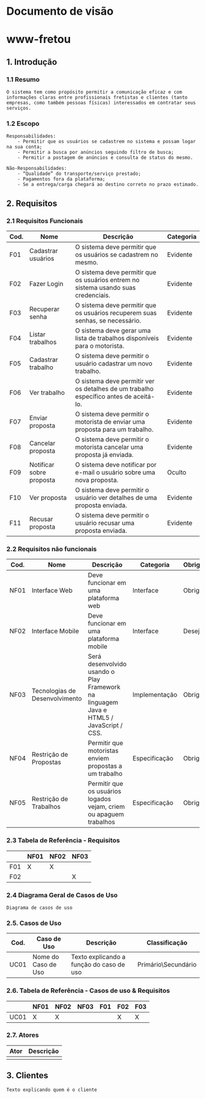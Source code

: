 # Documento de visão
# www-fretou
## 1. Introdução
### 1.1 Resumo

    O sistema tem como propósito permitir a comunicação eficaz e com informações claras entre profissionais fretistas e clientes (tanto empresas, como também pessoas físicas) interessados em contratar seus serviços. 


### 1.2 Escopo

    Responsabilidades:
        - Permitir que os usuários se cadastrem no sistema e possam logar na sua conta;
        - Permitir a busca por anúncios seguindo filtro de busca;
        - Permitir a postagem de anúncios e consulta de status do mesmo.

    Não-Responsabilidades:
        - “Qualidade” do transporte/serviço prestado; 
        - Pagamentos fora da plataforma;
        - Se a entrega/carga chegará ao destino correto no prazo estimado.

## 2. Requisitos

### 2.1 Requisitos Funcionais

| Cod. | Nome | Descrição | Categoria |
| -------- | -------- | -------- | -------- |
| F01 | Cadastrar usuários |	O sistema deve permitir que os usuários se cadastrem no mesmo. |	Evidente |
| F02 | Fazer Login |	O sistema deve permitir que os usuários entrem no sistema usando suas credenciais. |	Evidente |
| F03 | Recuperar senha |	O sistema deve permitir que os usuários recuperem suas senhas, se necessário. |	Evidente |
| F04 | Listar trabalhos |	O sistema deve gerar uma lista de trabalhos disponíveis para o motorista. |	Evidente |
| F05 | Cadastrar trabalho |	O sistema deve permitir o usuário cadastrar um novo trabalho. |	Evidente |
| F06 | Ver trabalho |	O sistema deve permitir ver os detalhes de um trabalho específico antes de aceitá-lo. |	Evidente |
| F07 | Enviar proposta |	 O sistema deve permitir o motorista de enviar uma proposta para um trabalho. |	Evidente |
| F08 | Cancelar proposta |	O sistema deve permitir o motorista cancelar uma proposta já enviada. |	Evidente |
| F09 | Notificar sobre proposta |	O sistema deve notificar por e-mail o usuário sobre uma nova proposta. |	Oculto |
| F10 | Ver proposta |	O sistema deve permitir o usuário ver detalhes de uma proposta enviada. |	Evidente |
| F11 | Recusar proposta |	O sistema deve permitir o usuário recusar uma proposta enviada. |	Evidente |

### 2.2 Requisitos não funcionais

| Cod. | Nome | Descrição | Categoria | Obrigatoriedade| Permanência |
| -------- | -------- | -------- | -------- | -------- | -------- |
| NF01 | Interface Web |	Deve funcionar em uma plataforma web |	Interface | Obrigatório | Permanente |
| NF02 | Interface Mobile |	Deve funcionar em uma plataforma mobile |	Interface | Desejável | Transitório |
| NF03 | Tecnologias de Desenvolvimento |	Será desenvolvido usando o Play Framework na linguagem Java e HTML5 / JavaScript / CSS. |	Implementação | Obrigatório | Transitório |
| NF04 | Restrição de Propostas |	Permitir que motoristas enviem propostas a um trabalho |	Especificação | Obrigatório | Transitório |
| NF05 | Restrição de Trabalhos |	Permitir que os usuários logados vejam, criem ou apaguem trabalhos |	Especificação | Obrigatório | Transitório |

### 2.3 Tabela de Referência - Requisitos

| | NF01 | NF02 | NF03 |
| -------- | -------- | -------- | -------- |
| F01 | X | X |	|
| F02 |  | | X |

### 2.4 Diagrama Geral de Casos de Uso

    Diagrama de casos de uso

### 2.5. Casos de Uso

| Cod. | Caso de Uso | Descrição | Classificação |
| -------- | -------- | -------- | -------- |
| UC01 | Nome do Caso de Uso |	Texto explicando a função do caso de uso |	Primário\Secundário |

### 2.6. Tabela de Referência - Casos de uso & Requisitos

| | NF01 | NF02 | NF03 | F01 | F02 | F03 |
| -------- | -------- | -------- | -------- | -------- | -------- | -------- |
| UC01 | X | X | | | X | X |

### 2.7. Atores

| Ator | Descrição |
| -------- | -------- |
| | |  

## 3. Clientes

    Texto explicando quem é o cliente
